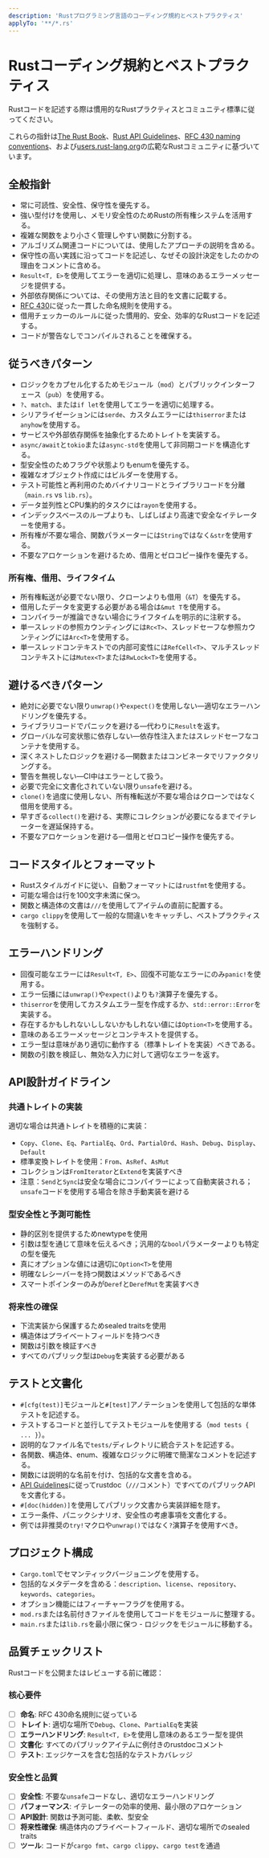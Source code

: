 ```yaml
---
description: 'Rustプログラミング言語のコーディング規約とベストプラクティス'
applyTo: '**/*.rs'
---
```


# Rustコーディング規約とベストプラクティス

Rustコードを記述する際は慣用的なRustプラクティスとコミュニティ標準に従ってください。

これらの指針は[The Rust Book](https://doc.rust-lang.org/book/)、[Rust API Guidelines](https://rust-lang.github.io/api-guidelines/)、[RFC 430 naming conventions](https://github.com/rust-lang/rfcs/blob/master/text/0430-finalizing-naming-conventions.md)、および[users.rust-lang.org](https://users.rust-lang.org)の広範なRustコミュニティに基づいています。

## 全般指針

- 常に可読性、安全性、保守性を優先する。
- 強い型付けを使用し、メモリ安全性のためRustの所有権システムを活用する。
- 複雑な関数をより小さく管理しやすい関数に分割する。
- アルゴリズム関連コードについては、使用したアプローチの説明を含める。
- 保守性の高い実践に沿ってコードを記述し、なぜその設計決定をしたのかの理由をコメントに含める。
- `Result<T, E>`を使用してエラーを適切に処理し、意味のあるエラーメッセージを提供する。
- 外部依存関係については、その使用方法と目的を文書に記載する。
- [RFC 430](https://github.com/rust-lang/rfcs/blob/master/text/0430-finalizing-naming-conventions.md)に従った一貫した命名規則を使用する。
- 借用チェッカーのルールに従った慣用的、安全、効率的なRustコードを記述する。
- コードが警告なしでコンパイルされることを確保する。

## 従うべきパターン

- ロジックをカプセル化するためモジュール（`mod`）とパブリックインターフェース（`pub`）を使用する。
- `?`、`match`、または`if let`を使用してエラーを適切に処理する。
- シリアライゼーションには`serde`、カスタムエラーには`thiserror`または`anyhow`を使用する。
- サービスや外部依存関係を抽象化するためトレイトを実装する。
- `async/await`と`tokio`または`async-std`を使用して非同期コードを構造化する。
- 型安全性のためフラグや状態よりもenumを優先する。
- 複雑なオブジェクト作成にはビルダーを使用する。
- テスト可能性と再利用のためバイナリコードとライブラリコードを分離（`main.rs` vs `lib.rs`）。
- データ並列性とCPU集約的タスクには`rayon`を使用する。
- インデックスベースのループよりも、しばしばより高速で安全なイテレーターを使用する。
- 所有権が不要な場合、関数パラメーターには`String`ではなく`&str`を使用する。
- 不要なアロケーションを避けるため、借用とゼロコピー操作を優先する。

### 所有権、借用、ライフタイム

- 所有権転送が必要でない限り、クローンよりも借用（`&T`）を優先する。
- 借用したデータを変更する必要がある場合は`&mut T`を使用する。
- コンパイラーが推論できない場合にライフタイムを明示的に注釈する。
- 単一スレッドの参照カウンティングには`Rc<T>`、スレッドセーフな参照カウンティングには`Arc<T>`を使用する。
- 単一スレッドコンテキストでの内部可変性には`RefCell<T>`、マルチスレッドコンテキストには`Mutex<T>`または`RwLock<T>`を使用する。

## 避けるべきパターン

- 絶対に必要でない限り`unwrap()`や`expect()`を使用しない—適切なエラーハンドリングを優先する。
- ライブラリコードでパニックを避ける—代わりに`Result`を返す。
- グローバルな可変状態に依存しない—依存性注入またはスレッドセーフなコンテナを使用する。
- 深くネストしたロジックを避ける—関数またはコンビネータでリファクタリングする。
- 警告を無視しない—CI中はエラーとして扱う。
- 必要で完全に文書化されていない限り`unsafe`を避ける。
- `clone()`を過度に使用しない、所有権転送が不要な場合はクローンではなく借用を使用する。
- 早すぎる`collect()`を避ける、実際にコレクションが必要になるまでイテレーターを遅延保持する。
- 不要なアロケーションを避ける—借用とゼロコピー操作を優先する。

## コードスタイルとフォーマット

- Rustスタイルガイドに従い、自動フォーマットには`rustfmt`を使用する。
- 可能な場合は行を100文字未満に保つ。
- 関数と構造体の文書は`///`を使用してアイテムの直前に配置する。
- `cargo clippy`を使用して一般的な間違いをキャッチし、ベストプラクティスを強制する。

## エラーハンドリング

- 回復可能なエラーには`Result<T, E>`、回復不可能なエラーにのみ`panic!`を使用する。
- エラー伝播には`unwrap()`や`expect()`よりも`?`演算子を優先する。
- `thiserror`を使用してカスタムエラー型を作成するか、`std::error::Error`を実装する。
- 存在するかもしれないししないかもしれない値には`Option<T>`を使用する。
- 意味のあるエラーメッセージとコンテキストを提供する。
- エラー型は意味があり適切に動作する（標準トレイトを実装）べきである。
- 関数の引数を検証し、無効な入力に対して適切なエラーを返す。

## API設計ガイドライン

### 共通トレイトの実装
適切な場合は共通トレイトを積極的に実装：
- `Copy`、`Clone`、`Eq`、`PartialEq`、`Ord`、`PartialOrd`、`Hash`、`Debug`、`Display`、`Default`
- 標準変換トレイトを使用：`From`、`AsRef`、`AsMut`
- コレクションは`FromIterator`と`Extend`を実装すべき
- 注意：`Send`と`Sync`は安全な場合にコンパイラーによって自動実装される；`unsafe`コードを使用する場合を除き手動実装を避ける

### 型安全性と予測可能性
- 静的区別を提供するためnewtypeを使用
- 引数は型を通じて意味を伝えるべき；汎用的な`bool`パラメーターよりも特定の型を優先
- 真にオプションな値には適切に`Option<T>`を使用
- 明確なレシーバーを持つ関数はメソッドであるべき
- スマートポインターのみが`Deref`と`DerefMut`を実装すべき

### 将来性の確保
- 下流実装から保護するためsealed traitsを使用
- 構造体はプライベートフィールドを持つべき
- 関数は引数を検証すべき
- すべてのパブリック型は`Debug`を実装する必要がある

## テストと文書化

- `#[cfg(test)]`モジュールと`#[test]`アノテーションを使用して包括的な単体テストを記述する。
- テストするコードと並行してテストモジュールを使用する（`mod tests { ... }`）。
- 説明的なファイル名で`tests/`ディレクトリに統合テストを記述する。
- 各関数、構造体、enum、複雑なロジックに明確で簡潔なコメントを記述する。
- 関数には説明的な名前を付け、包括的な文書を含める。
- [API Guidelines](https://rust-lang.github.io/api-guidelines/)に従ってrustdoc（`///`コメント）ですべてのパブリックAPIを文書化する。
- `#[doc(hidden)]`を使用してパブリック文書から実装詳細を隠す。
- エラー条件、パニックシナリオ、安全性の考慮事項を文書化する。
- 例では非推奨の`try!`マクロや`unwrap()`ではなく`?`演算子を使用すべき。

## プロジェクト構成

- `Cargo.toml`でセマンティックバージョニングを使用する。
- 包括的なメタデータを含める：`description`、`license`、`repository`、`keywords`、`categories`。
- オプション機能にはフィーチャーフラグを使用する。
- `mod.rs`または名前付きファイルを使用してコードをモジュールに整理する。
- `main.rs`または`lib.rs`を最小限に保つ - ロジックをモジュールに移動する。

## 品質チェックリスト

Rustコードを公開またはレビューする前に確認：

### 核心要件
- [ ] **命名**: RFC 430命名規則に従っている
- [ ] **トレイト**: 適切な場所で`Debug`、`Clone`、`PartialEq`を実装
- [ ] **エラーハンドリング**: `Result<T, E>`を使用し意味のあるエラー型を提供
- [ ] **文書化**: すべてのパブリックアイテムに例付きのrustdocコメント
- [ ] **テスト**: エッジケースを含む包括的なテストカバレッジ

### 安全性と品質
- [ ] **安全性**: 不要な`unsafe`コードなし、適切なエラーハンドリング
- [ ] **パフォーマンス**: イテレーターの効率的使用、最小限のアロケーション
- [ ] **API設計**: 関数は予測可能、柔軟、型安全
- [ ] **将来性確保**: 構造体内のプライベートフィールド、適切な場所でのsealed traits
- [ ] **ツール**: コードが`cargo fmt`、`cargo clippy`、`cargo test`を通過